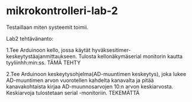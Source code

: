 # mikrokontrolleri-lab-2

 Testaillaan miten systeemit toimii.
 
 Lab2 tehtävänanto:
 
 1.Tee Arduinoon kello, jossa käytät hyväksesitimer-keskeytystäajanmittaukseen. Tulosta kellonäkymäserial monitorin kautta tyyliinhh:min:ss. TÄMÄ TEHTY
 
 2.Tee Arduinoon keskeytysohjelma(AD-muuntimen keskeytys), joka lukee AD-muuntimen arvon vuorotellen kahdelta kanavalta ja pitää kanavakohtaista kirjaa AD-muunnosarvojen 10:n arvon keskiarvosta. Keskiarvoja tulostetaan serial -monitoriin. TEKEMÄTTÄ
